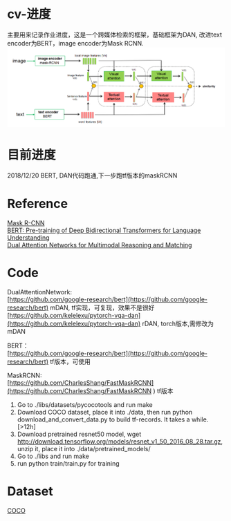 # cv-进度
主要用来记录作业进度，这是一个跨媒体检索的框架，基础框架为DAN, 改进text encoder为BERT，image encoder为Mask RCNN.
![image](https://github.com/Hxx2048/cv-/blob/master/framework.PNG)

# 目前进度
2018/12/20      BERT, DAN代码跑通,下一步跑tf版本的maskRCNN

# Reference
[Mask R-CNN](https://arxiv.org/pdf/1703.06870.pdf)<br>
[BERT: Pre-training of Deep Bidirectional Transformers for Language Understanding](https://arxiv.org/pdf/1810.04805.pdf)<br>
[Dual Attention Networks for Multimodal Reasoning and Matching](https://arxiv.org/pdf/1611.00471.pdf)<br>

# Code
DualAttentionNetwork:<br>
[https://github.com/google-research/bert](https://github.com/google-research/bert)  mDAN, tf实现，可复现，效果不是很好<br>
[https://github.com/kelelexu/pytorch-vqa-dan](https://github.com/kelelexu/pytorch-vqa-dan)  rDAN, torch版本,需修改为mDAN<br>

BERT：<br>
[https://github.com/google-research/bert](https://github.com/google-research/bert) tf版本，可使用<br>

MaskRCNN:<br>
[https://github.com/CharlesShang/FastMaskRCNN](https://github.com/CharlesShang/FastMaskRCNN ) tf版本<br>
1. Go to ./libs/datasets/pycocotools and run make
2. Download COCO dataset, place it into ./data, then run python download_and_convert_data.py to build tf-records. It takes a while.[>12h]
3. Download pretrained resnet50 model, wget http://download.tensorflow.org/models/resnet_v1_50_2016_08_28.tar.gz, unzip it, place it into ./data/pretrained_models/
4. Go to ./libs and run make
5. run python train/train.py for training



# Dataset
[COCO](http://cocodataset.org/#download)

